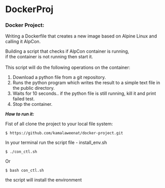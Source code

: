 # DockerProj

### Docker Project:

Writing a Dockerfile that creates a new image based on Alpine Linux and calling it AlpCon.

Building a script that checks if AlpCon container is running,<br> 
if the container is not running then start it. 
<br><br> 
This script will do the following operations on the container:

1. Download a python file from a git repository.
2. Runs the python program which writes the result to a simple text file in the 
public directory.
3. Waits for 10 seconds.. if the python file is still running, kill it and print failed
test.
4. Stop the container.

***How to run it:***

Fist of all clone the project to your local file system:

`$ https://github.com/kamalaweenat/docker-project.git`

In your terminal run the script file - install_env.sh

`$ ./con_ctl.sh`

Or 

`$ bash con_ctl.sh`

the script will install the environment

